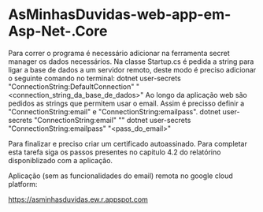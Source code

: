 # AsMinhasDuvidas-web-app-em-Asp-Net-.Core

Para correr o programa é necessário adicionar na ferramenta secret manager os dados necessários. Na classe Startup.cs é pedida a string para ligar a base de dados a um servidor remoto, deste modo é preciso adicionar o seguinte comando no terminal: dotnet user-secrets "ConnectionString:DefaultConnection" "<connection_string_da_base_de_dados>" Ao longo da aplicação web são pedidos as strings que permitem usar o email. Assim é precisso definir a "ConnectionString:email" e "ConnectionString:emailpass". dotnet user-secrets "ConnectionString:email" "" dotnet user-secrets "ConnectionString:emailpass" "<pass_do_email>"

Para finalizar e preciso criar um certificado autoassinado. Para completar esta tarefa siga os passos presentes no capitulo 4.2 do relatórino disponiblizado com a aplicação.


Aplicação (sem as funcionalidades do email) remota no google cloud platform:

https://asminhasduvidas.ew.r.appspot.com
